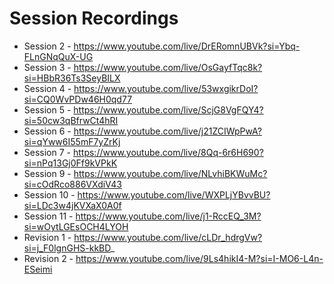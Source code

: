# Session Recordings
- Session 2 - https://www.youtube.com/live/DrERomnUBVk?si=Ybq-FLnGNqQuX-UG
- Session 3 - https://www.youtube.com/live/OsGayfTqc8k?si=HBbR36Ts3SeyBILX
- Session 4 - https://www.youtube.com/live/53wxgikrDoI?si=CQ0WvPDw46H0qd77
- Session 5 - https://www.youtube.com/live/ScjG8VgFQY4?si=50cw3qBfrwCt4hRI
- Session 6 - https://www.youtube.com/live/j21ZCIWpPwA?si=qYww6I55mF7yZrKj
- Session 7 - https://www.youtube.com/live/8Qq-6r6H690?si=nPq13Gj0Ff9kVPkK
- Session 9 - https://www.youtube.com/live/NLvhiBKWuMc?si=cOdRco886VXdiV43
- Session 10 - https://www.youtube.com/live/WXPLjYBvvBU?si=LDc3w4jKVXaX0A0f
- Session 11 - https://www.youtube.com/live/j1-RccEQ_3M?si=wOytLGEsOCH4LYOH
- Revision 1 - https://www.youtube.com/live/cLDr_hdrgVw?si=j_F0lgnGHS-kkBD_
- Revision 2 - https://www.youtube.com/live/9Ls4hikI4-M?si=I-MO6-L4n-ESeimi
